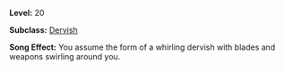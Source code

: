 <!-- TITLE: Song: Whirling Dervish -->
<!-- SUBTITLE:  -->

**Level:** 20

**Subclass:** [Dervish](dervish)

**Song Effect:** You assume the form of a whirling dervish with blades and weapons swirling around you.